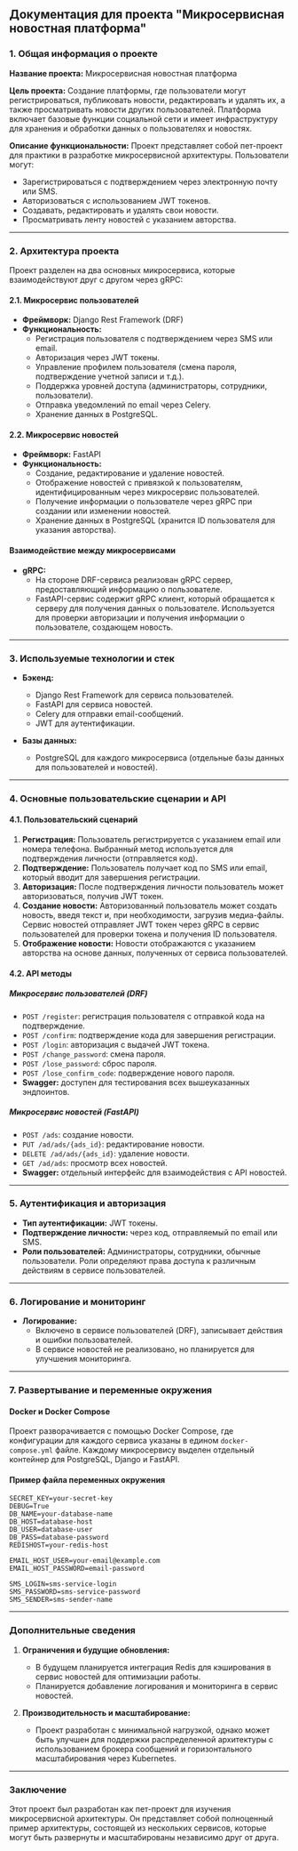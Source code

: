 ## Документация для проекта "Микросервисная новостная платформа"

### 1. Общая информация о проекте

**Название проекта:** Микросервисная новостная платформа

**Цель проекта:** 
Создание платформы, где пользователи могут регистрироваться, публиковать новости, редактировать и удалять их, а также просматривать новости других пользователей. Платформа включает базовые функции социальной сети и имеет инфраструктуру для хранения и обработки данных о пользователях и новостях.

**Описание функциональности:**
Проект представляет собой пет-проект для практики в разработке микросервисной архитектуры. Пользователи могут:
- Зарегистрироваться с подтверждением через электронную почту или SMS.
- Авторизоваться с использованием JWT токенов.
- Создавать, редактировать и удалять свои новости.
- Просматривать ленту новостей с указанием авторства.

---

### 2. Архитектура проекта

Проект разделен на два основных микросервиса, которые взаимодействуют друг с другом через gRPC:

#### 2.1. Микросервис пользователей
- **Фреймворк:** Django Rest Framework (DRF)
- **Функциональность:**
  - Регистрация пользователя с подтверждением через SMS или email.
  - Авторизация через JWT токены.
  - Управление профилем пользователя (смена пароля, подтверждение учетной записи и т.д.).
  - Поддержка уровней доступа (администраторы, сотрудники, пользователи).
  - Отправка уведомлений по email через Celery.
  - Хранение данных в PostgreSQL.

#### 2.2. Микросервис новостей
- **Фреймворк:** FastAPI
- **Функциональность:**
  - Создание, редактирование и удаление новостей.
  - Отображение новостей с привязкой к пользователям, идентифицированным через микросервис пользователей.
  - Получение информации о пользователе через gRPC при создании или изменении новостей.
  - Хранение данных в PostgreSQL (хранится ID пользователя для указания авторства).

#### Взаимодействие между микросервисами
- **gRPC:** 
  - На стороне DRF-сервиса реализован gRPC сервер, предоставляющий информацию о пользователе.
  - FastAPI-сервис содержит gRPC клиент, который обращается к серверу для получения данных о пользователе. Используется для проверки авторизации и получения информации о пользователе, создающем новость.

---

### 3. Используемые технологии и стек

- **Бэкенд:**
  - Django Rest Framework для сервиса пользователей.
  - FastAPI для сервиса новостей.
  - Celery для отправки email-сообщений.
  - JWT для аутентификации.
  
- **Базы данных:**
  - PostgreSQL для каждого микросервиса (отдельные базы данных для пользователей и новостей).

---

### 4. Основные пользовательские сценарии и API

#### 4.1. Пользовательский сценарий
1. **Регистрация:** Пользователь регистрируется с указанием email или номера телефона. Выбранный метод используется для подтверждения личности (отправляется код).
2. **Подтверждение:** Пользователь получает код по SMS или email, который вводит для завершения регистрации.
3. **Авторизация:** После подтверждения личности пользователь может авторизоваться, получив JWT токен.
4. **Создание новости:** Авторизованный пользователь может создать новость, введя текст и, при необходимости, загрузив медиа-файлы. Сервис новостей отправляет JWT токен через gRPC в сервис пользователей для проверки токена и получения ID пользователя.
5. **Отображение новости:** Новости отображаются с указанием авторства на основе данных, полученных от сервиса пользователей.

#### 4.2. API методы

##### Микросервис пользователей (DRF)
- `POST /register`: регистрация пользователя с отправкой кода на подтверждение.
- `POST /confirm`: подтверждение кода для завершения регистрации.
- `POST /login`: авторизация с выдачей JWT токена.
- `POST /change_password`: смена пароля.
- `POST /lose_password`: сброс пароля.
- `POST /lose_confirm_code`: подверждение нового пароля.
- **Swagger:** доступен для тестирования всех вышеуказанных эндпоинтов.

##### Микросервис новостей (FastAPI)
- `POST /ads`: создание новости.
- `PUT /ad/ads/{ads_id}`: редактирование новости.
- `DELETE /ad/ads/{ads_id}`: удаление новости.
- `GET /ad/ads`: просмотр всех новостей.
- **Swagger:** отдельный интерфейс для взаимодействия с API новостей.

---

### 5. Аутентификация и авторизация

- **Тип аутентификации:** JWT токены.
- **Подтверждение личности:** через код, отправляемый по email или SMS.
- **Роли пользователей:** Администраторы, сотрудники, обычные пользователи. Роли определяют права доступа к различным действиям в сервисе пользователей.

---

### 6. Логирование и мониторинг

- **Логирование:** 
  - Включено в сервисе пользователей (DRF), записывает действия и ошибки пользователей.
  - В сервисе новостей не реализовано, но планируется для улучшения мониторинга.

---

### 7. Развертывание и переменные окружения

#### Docker и Docker Compose
Проект разворачивается с помощью Docker Compose, где конфигурации для каждого сервиса указаны в едином `docker-compose.yml` файле. Каждому микросервису выделен отдельный контейнер для PostgreSQL, Django и FastAPI.

#### Пример файла переменных окружения
```env
SECRET_KEY=your-secret-key
DEBUG=True
DB_NAME=your-database-name
DB_HOST=database-host
DB_USER=database-user
DB_PASS=database-password
REDISHOST=your-redis-host

EMAIL_HOST_USER=your-email@example.com
EMAIL_HOST_PASSWORD=email-password

SMS_LOGIN=sms-service-login
SMS_PASSWORD=sms-service-password
SMS_SENDER=sms-sender-name
```

---

### Дополнительные сведения

1. **Ограничения и будущие обновления:**
   - В будущем планируется интеграция Redis для кэширования в сервис новостей для оптимизации работы.
   - Планируется добавление логирования и мониторинга в сервис новостей.

2. **Производительность и масштабирование:**
   - Проект разработан с минимальной нагрузкой, однако может быть улучшен для поддержки распределенной архитектуры с использованием брокера сообщений и горизонтального масштабирования через Kubernetes.

--- 

### Заключение
Этот проект был разработан как пет-проект для изучения микросервисной архитектуры. Он представляет собой полноценный пример архитектуры, состоящей из нескольких сервисов, которые могут быть развернуты и масштабированы независимо друг от друга.
